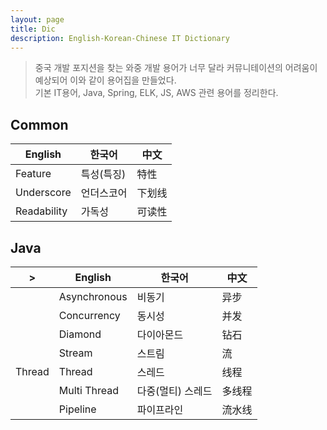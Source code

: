 ```yaml
---
layout: page
title: Dic
description: English-Korean-Chinese IT Dictionary
---
```


> 중국 개발 포지션을 찾는 와중 개발 용어가 너무 달라 커뮤니테이션의 어려움이 예상되어 이와 같이 용어집을 만들었다.<br/>
> 기본 IT용어, Java, Spring, ELK, JS, AWS 관련 용어를 정리한다.

## Common

| English | 한국어 | 中文 |
| ----------- | ----------- | -----------|
| Feature | 특성(특징) | 特性 |
| Underscore | 언더스코어 | 下划线 |
| Readability | 가독성 | 可读性 |

## Java

| > | English | 한국어 | 中文 |
| --- | --- | --- | --- |
| | Asynchronous | 비동기 | 异步  |
| | Concurrency | 동시성 | 并发 |
| | Diamond | 다이아몬드 | 钻石 |
| | Stream | 스트림 | 流 |
Thread | Thread | 스레드 | 线程 |
|  | Multi Thread | 다중(멀티) 스레드 | 多线程 |
|  | Pipeline | 파이프라인 | 流水线 |
